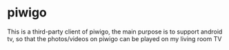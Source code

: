 # piwigo

This is a third-party client of piwigo, the main purpose is to support android tv, so that the photos/videos on piwigo can be played on my living room TV

